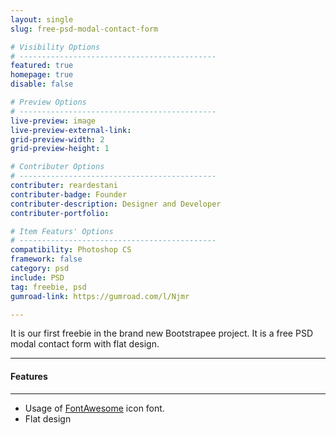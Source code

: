 ```yaml
---
layout: single
slug: free-psd-modal-contact-form

# Visibility Options
# --------------------------------------------
featured: true
homepage: true
disable: false

# Preview Options
# --------------------------------------------
live-preview: image
live-preview-external-link:
grid-preview-width: 2
grid-preview-height: 1

# Contributer Options
# --------------------------------------------
contributer: reardestani
contributer-badge: Founder
contributer-description: Designer and Developer 
contributer-portfolio: 

# Item Featurs' Options
# --------------------------------------------
compatibility: Photoshop CS
framework: false
category: psd
include: PSD
tag: freebie, psd
gumroad-link: https://gumroad.com/l/Njmr

---
```

It is our first freebie in the brand new Bootstrapee project. It is a free PSD modal contact form with flat design.

---
#### Features
---
+ Usage of [FontAwesome](http://fontawesome.io) icon font.
+ Flat design